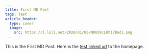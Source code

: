```yaml
---
title: First MD Post
tags: Test
article_header:
  type: cover
  image:
    src: https://i.loli.net/2020/01/06/NRUD9cLKh17Badi.png
---
```


This is the First MD Post. Here is the [test linked url](https://zmei.moe) to the homepage.